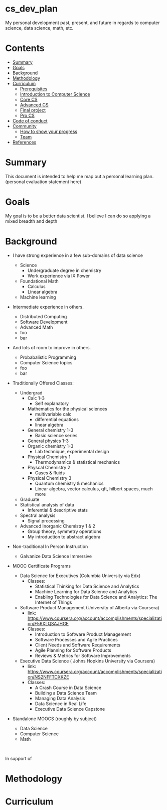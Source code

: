 # cs_dev_plan
My personal development past, present, and future in regards to computer science, data science, math, etc.

# Contents

- [Summary](#summary)
- [Goals](#goals)
- [Background](#background)
- [Methodology](#methodology)
- [Curriculum](#curriculum)
  - [Prerequisites](#prerequisites)
  - [Introduction to Computer Science](#introduction-to-computer-science)
  - [Core CS](#core-cs)
  - [Advanced CS](#advanced-cs)
  - [Final project](#final-project)
  - [Pro CS](#pro-cs)
- [Code of conduct](#code-of-conduct)
- [Community](#community)
  - [How to show your progress](#how-to-show-your-progress)
  - [Team](#team)
- [References](#references)

# Summary
This document is intended to help me map out a personal learning plan.
(personal evaluation statement here)  
# Goals
My goal is to be a better data scientist. I believe I can do so applying a mixed breadth and depth
# Background

- I have strong experience in a few sub-domains of data science
  - Science
    - Undergraduate degree in chemistry
    - Work experience via IX Power
  - Foundational Math
    - Calculus
    - Linear algebra 
  - Machine learning
  
- Intermediate experience in others.
  - Distributed Computing
  - Software Development
  - Advanced Math
  - foo
  - bar
  
- And lots of room to improve in others.
  - Probabalistic Programming
  - Computer Science topics
  - foo
  - bar

- Traditionally Offered Classes:
  - Undergrad
    - Calc 1-3 
      - Self explanatory
    - Mathematics for the physical sciences
      - multivariable calc
      - differential equations
      - linear algebra
    - General chemistry 1-3
      - Basic science series
    - General physics 1-3
    - Organic chemistry 1-3
      - Lab technique, experimental design
    - Physical Chemistry 1
      - Thermodynamics & statistical mechanics
    - Physcal Chemistry 2
      - Gases & fluids
    - Physical Chemistry 3
      - Quantum chemistry & mechanics
      - Linear algebra, vector calculus, qft, hilbert spaces, much more
   - Graduate
    - Statistical analysis of data
      - Inferential & descriptive stats
    - Spectral analysis
      - Signal processing
    - Advanced Inorganic Chemistry 1 & 2
      - Group theory, symmetry operations
      - My introduction to abstract algebra
      
- Non-traditional In Person Instruction
  - Galvanize Data Science Immersive
  
- MOOC Certificate Programs
  - Data Science for Executives (Columbia University via Edx)
    - Classes:
      - Statistical Thinking for Data Science and Analytics
      - Machine Learning for Data Science and Analytics
      - Enabling Technologies for Data Science and Analytics: The Internet of Things
  - Software Product Management (University of Alberta via Coursera)
    - link: https://www.coursera.org/account/accomplishments/specialization/F56XLQSAJHGE
    - Classes:
      - Introduction to Software Product Management
      - Software Processes and Agile Practices
      - Client Needs and Software Requirements
      - Agile Planning for Software Products
      - Reviews & Metrics for Software Improvements
  - Executive Data Science ( Johns Hopkins University via Coursera)
    - link: https://www.coursera.org/account/accomplishments/specialization/NS2NFFTCXKZE
    - Classes:
      - A Crash Course in Data Science
      - Building a Data Science Team
      - Managing Data Analysis
      - Data Science in Real Life
      - Executive Data Science Capstone

- Standalone MOOCS (roughly by subject)
  - Data Science
  - Computer Science
  - Math
  
    
    
In support of 
# Methodology
# Curriculum
